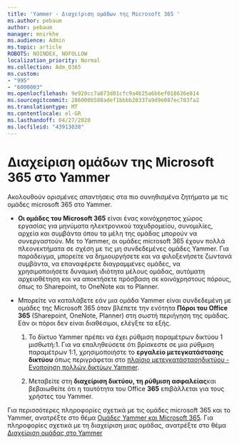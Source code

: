 ```yaml
---
title: 'Yammer - Διαχείριση ομάδων της Microsoft 365 '
ms.author: pebaum
author: pebaum
manager: mnirkhe
ms.audience: Admin
ms.topic: article
ROBOTS: NOINDEX, NOFOLLOW
localization_priority: Normal
ms.collection: Adm_O365
ms.custom:
- "995"
- "6000003"
ms.openlocfilehash: 9e920cc7a873d01cfc9a4625a6b6ef018636e814
ms.sourcegitcommit: 286000b588adef1bbbb28337a9d9e087ec783fa2
ms.translationtype: MT
ms.contentlocale: el-GR
ms.lasthandoff: 04/27/2020
ms.locfileid: "43913038"
---
```

# <a name="manage-microsoft-365-groups-in-yammer"></a>Διαχείριση ομάδων της Microsoft 365 στο Yammer

Ακολουθούν ορισμένες απαντήσεις στα πιο συνηθισμένα ζητήματα με τις ομάδες microsoft 365 στο Yammer.

* **Οι ομάδες του Microsoft 365** είναι ένας κοινόχρηστος χώρος εργασίας για μηνύματα ηλεκτρονικού ταχυδρομείου, συνομιλίες, αρχεία και συμβάντα όπου τα μέλη της ομάδας μπορούν να συνεργαστούν. Με το Yammer, οι ομάδες microsoft 365 έχουν πολλά πλεονεκτήματα σε σχέση με τις μη συνδεδεμένες ομάδες Yammer. Για παράδειγμα, μπορείτε να δημιουργήσετε και να φιλοξενήσετε ζωντανά συμβάντα, να επαναφέρετε διαγραμμένες ομάδες, να χρησιμοποιήσετε δυναμική ιδιότητα μέλους ομάδας, αυτόματη αρχειοθέτηση και να αποκτήσετε πρόσβαση σε κοινόχρηστους πόρους, όπως το Sharepoint, το OneNote και το Planner.

* Μπορείτε να καταλάβετε εάν μια ομάδα Yammer είναι συνδεδεμένη με ομάδες της Microsoft 365 όταν βλέπετε την ενότητα **Πόροι του Office 365** (Sharepoint, OneNote, Planner) στη σωστή περιήγηση της ομάδας. Εάν οι πόροι δεν είναι διαθέσιμοι, ελέγξτε τα εξής.

  1. Το δίκτυο Yammer πρέπει να έχει ρύθμιση παραμέτρων δικτύου 1 μισθωτή:1. Για να επαληθεύσετε ότι βρίσκεστε σε μια ρύθμιση παραμέτρων 1:1, χρησιμοποιήστε το **εργαλείο μετεγκατάστασης δικτύου** όπως περιγράφεται στο [πλαίσιο μετεγκατάστασηδικτύου - Ενοποίηση πολλών δικτύων Yammer](https://docs.microsoft.com/yammer/configure-your-yammer-network/consolidate-multiple-yammer-networks).

  2. Μεταβείτε στη **διαχείριση δικτύου, τη ρύθμιση ασφαλείας**και βεβαιωθείτε ότι η ταυτότητα του Office **365** επιβάλλεται για τους χρήστες του Yammer.

Για περισσότερες πληροφορίες σχετικά με τις ομάδες microsoft 365 και το Yammer, ανατρέξτε στο θέμα [Ομάδες Yammer και Microsoft 365](https://docs.microsoft.com/yammer/manage-yammer-groups/yammer-and-office-365-groups). Για πληροφορίες σχετικά με τη διαχείριση μιας ομάδας, ανατρέξτε στο θέμα [Διαχείριση ομάδας στο Yammer](https://support.office.com/article/Manage-a-group-in-Yammer-6e05c6d6-5548-4c88-89cd-e6757a514ef2)
